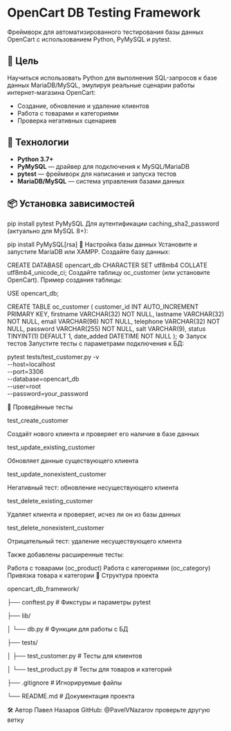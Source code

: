 # OpenCart DB Testing Framework

Фреймворк для автоматизированного тестирования базы данных OpenCart с использованием Python, PyMySQL и pytest.

## 🎯 Цель

Научиться использовать Python для выполнения SQL-запросов к базе данных MariaDB/MySQL, эмулируя реальные сценарии работы интернет-магазина OpenCart:
- Создание, обновление и удаление клиентов
- Работа с товарами и категориями
- Проверка негативных сценариев

## 🧰 Технологии

- **Python 3.7+**
- **PyMySQL** — драйвер для подключения к MySQL/MariaDB
- **pytest** — фреймворк для написания и запуска тестов
- **MariaDB/MySQL** — система управления базами данных

## 📦 Установка зависимостей

pip install pytest PyMySQL
Для аутентификации caching_sha2_password (актуально для MySQL 8+):

pip install PyMySQL[rsa]
🔧 Настройка базы данных
Установите и запустите MariaDB или XAMPP.
Создайте базу данных:

CREATE DATABASE opencart_db CHARACTER SET utf8mb4 COLLATE utf8mb4_unicode_ci;
Создайте таблицу oc_customer (или установите OpenCart).
Пример создания таблицы:

USE opencart_db;

CREATE TABLE oc_customer (
    customer_id INT AUTO_INCREMENT PRIMARY KEY,
    firstname VARCHAR(32) NOT NULL,
    lastname VARCHAR(32) NOT NULL,
    email VARCHAR(96) NOT NULL,
    telephone VARCHAR(32) NOT NULL,
    password VARCHAR(255) NOT NULL,
    salt VARCHAR(9),
    status TINYINT(1) DEFAULT 1,
    date_added DATETIME NOT NULL
);
⚙️ Запуск тестов
Запустите тесты с параметрами подключения к БД:

pytest tests/test_customer.py -v \
  --host=localhost \
  --port=3306 \
  --database=opencart_db \
  --user=root \
  --password=your_password
  
🧪 Проведённые тесты

test_create_customer

Создаёт нового клиента и проверяет его наличие в базе данных

test_update_existing_customer

Обновляет данные существующего клиента

test_update_nonexistent_customer

Негативный тест: обновление несуществующего клиента

test_delete_existing_customer

Удаляет клиента и проверяет, исчез ли он из базы данных

test_delete_nonexistent_customer

Отрицательный тест: удаление несуществующего клиента

Также добавлены расширенные тесты:

Работа с товарами (oc_product)
Работа с категориями (oc_category)
Привязка товара к категории
📂 Структура проекта

opencart_db_framework/

├── conftest.py               # Фикстуры и параметры pytest

├── lib/

│   └── db.py                 # Функции для работы с БД

├── tests/

│   ├── test_customer.py      # Тесты для клиентов

│   └── test_product.py       # Тесты для товаров и категорий

├── .gitignore                # Игнорируемые файлы

└── README.md                 # Документация проекта

🛠️ Автор
Павел Назаров
GitHub: @PavelVNazarov
проверьте другую ветку
